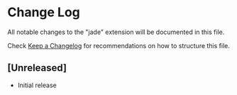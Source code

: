 # Change Log

All notable changes to the "jade" extension will be documented in this file.

Check [Keep a Changelog](http://keepachangelog.com/) for recommendations on how to structure this file.

## [Unreleased]

- Initial release